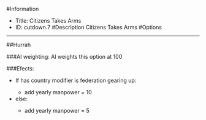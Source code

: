 #Information
 - Title: Citizens Takes Arms
 - ID: cutdown.7
#Description
Citizens Takes Arms
#Options

___
##Hurrah

###AI weighting:
AI weights this option at 100


###Efects:<ul><li>If has country modifier is federation gearing up:</li><ul><li>add yearly manpower = 10</li></ul><li>else:</li><ul><li>add yearly manpower = 5</li></ul></ul>
